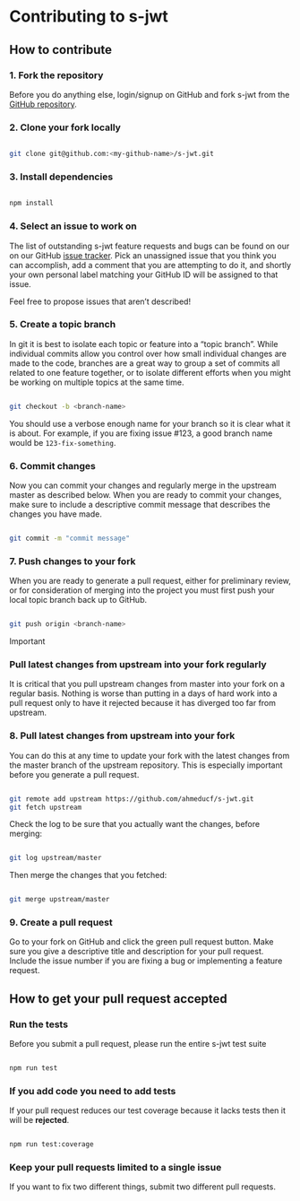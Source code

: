 # Contributing to s-jwt

## How to contribute

### 1. Fork the repository

Before you do anything else, login/signup on GitHub and fork s-jwt from the [GitHub repository](https://github.com/ahmeducf/s-jwt).

### 2. Clone your fork locally

```bash

git clone git@github.com:<my-github-name>/s-jwt.git

```

### 3. Install dependencies

```bash

npm install

```

### 4. Select an issue to work on

The list of outstanding s-jwt feature requests and bugs can be found on our on our GitHub [issue tracker](https://github.com/ahmeducf/s-jwt/issues). Pick an unassigned issue that you think you can accomplish, add a comment that you are attempting to do it, and shortly your own personal label matching your GitHub ID will be assigned to that issue.

Feel free to propose issues that aren’t described!

### 5. Create a topic branch

In git it is best to isolate each topic or feature into a “topic branch”. While individual commits allow you control over how small individual changes are made to the code, branches are a great way to group a set of commits all related to one feature together, or to isolate different efforts when you might be working on multiple topics at the same time.

```bash

git checkout -b <branch-name>

```

You should use a verbose enough name for your branch so it is clear what it is about. For example, if you are fixing issue #123, a good branch name would be `123-fix-something`.

### 6. Commit changes

Now you can commit your changes and regularly merge in the upstream master as described below. When you are ready to commit your changes, make sure to include a descriptive commit message that describes the changes you have made.

```bash

git commit -m "commit message"

```

### 7. Push changes to your fork

When you are ready to generate a pull request, either for preliminary review, or for consideration of merging into the project you must first push your local topic branch back up to GitHub.

```bash

git push origin <branch-name>

```

> [!IMPORTANT]
>
> ### Pull latest changes from upstream into your fork regularly
>
> It is critical that you pull upstream changes from master into your fork on a regular basis. Nothing is worse than putting in a days of hard work into a pull request only to have it rejected because it has diverged too far from upstream.

### 8. Pull latest changes from upstream into your fork

You can do this at any time to update your fork with the latest changes from the master branch of the upstream repository. This is especially important before you generate a pull request.

```bash

git remote add upstream https://github.com/ahmeducf/s-jwt.git
git fetch upstream

```

Check the log to be sure that you actually want the changes, before merging:

```bash

git log upstream/master

```

Then merge the changes that you fetched:

```bash

git merge upstream/master

```

### 9. Create a pull request

Go to your fork on GitHub and click the green pull request button. Make sure you give a descriptive title and description for your pull request. Include the issue number if you are fixing a bug or implementing a feature request.

## How to get your pull request accepted

### Run the tests

Before you submit a pull request, please run the entire s-jwt test suite

```bash

npm run test

```

### If you add code you need to add tests

If your pull request reduces our test coverage because it lacks tests then it will be **rejected**.

```bash

npm run test:coverage

```

### Keep your pull requests limited to a single issue

If you want to fix two different things, submit two different pull requests.
